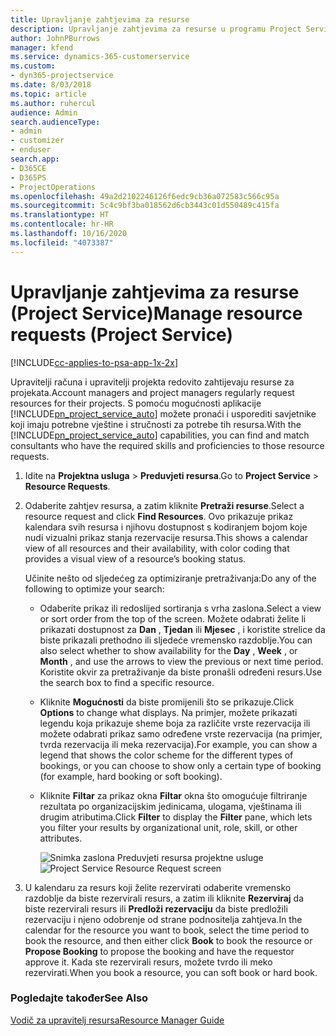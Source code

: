 ```yaml
---
title: Upravljanje zahtjevima za resurse
description: Upravljanje zahtjevima za resurse u programu Project Service
author: JohnPBurrows
manager: kfend
ms.service: dynamics-365-customerservice
ms.custom:
- dyn365-projectservice
ms.date: 8/03/2018
ms.topic: article
ms.author: ruhercul
audience: Admin
search.audienceType:
- admin
- customizer
- enduser
search.app:
- D365CE
- D365PS
- ProjectOperations
ms.openlocfilehash: 49a2d2102246126f6edc9cb36a072583c566c95a
ms.sourcegitcommit: 5c4c9bf3ba018562d6cb3443c01d550489c415fa
ms.translationtype: HT
ms.contentlocale: hr-HR
ms.lasthandoff: 10/16/2020
ms.locfileid: "4073387"
---
```

# <a name="manage-resource-requests-project-service"></a><span data-ttu-id="9126e-103">Upravljanje zahtjevima za resurse (Project Service)</span><span class="sxs-lookup"><span data-stu-id="9126e-103">Manage resource requests (Project Service)</span></span>

[!INCLUDE[cc-applies-to-psa-app-1x-2x](../includes/cc-applies-to-psa-app-1x-2x.md)]

<span data-ttu-id="9126e-104">Upravitelji računa i upravitelji projekta redovito zahtijevaju resurse za projekata.</span><span class="sxs-lookup"><span data-stu-id="9126e-104">Account managers and project managers regularly request resources for their projects.</span></span> <span data-ttu-id="9126e-105">S pomoću mogućnosti aplikacije [!INCLUDE[pn_project_service_auto](../includes/pn-project-service-auto.md)] možete pronaći i usporediti savjetnike koji imaju potrebne vještine i stručnosti za potrebe tih resursa.</span><span class="sxs-lookup"><span data-stu-id="9126e-105">With the [!INCLUDE[pn_project_service_auto](../includes/pn-project-service-auto.md)] capabilities, you can find and match consultants who have the required skills and proficiencies to those resource requests.</span></span>  
  
1. <span data-ttu-id="9126e-106">Idite na **Projektna usluga** > **Preduvjeti resursa**.</span><span class="sxs-lookup"><span data-stu-id="9126e-106">Go to **Project Service** > **Resource Requests**.</span></span>  
  
2. <span data-ttu-id="9126e-107">Odaberite zahtjev resursa, a zatim kliknite **Pretraži resurse**.</span><span class="sxs-lookup"><span data-stu-id="9126e-107">Select a resource request and click **Find Resources**.</span></span> <span data-ttu-id="9126e-108">Ovo prikazuje prikaz kalendara svih resursa i njihovu dostupnost s kodiranjem bojom koje nudi vizualni prikaz stanja rezervacije resursa.</span><span class="sxs-lookup"><span data-stu-id="9126e-108">This shows a calendar view of all resources and their availability, with color coding that provides a visual view of a resource’s booking status.</span></span>  
  
    <span data-ttu-id="9126e-109">Učinite nešto od sljedećeg za optimiziranje pretraživanja:</span><span class="sxs-lookup"><span data-stu-id="9126e-109">Do any of the following to optimize your search:</span></span>  
  
   -   <span data-ttu-id="9126e-110">Odaberite prikaz ili redoslijed sortiranja s vrha zaslona.</span><span class="sxs-lookup"><span data-stu-id="9126e-110">Select a view or sort order from the top of the screen.</span></span> <span data-ttu-id="9126e-111">Možete odabrati želite li prikazati dostupnost za **Dan** , **Tjedan** ili **Mjesec** , i koristite strelice da biste prikazali prethodno ili sljedeće vremensko razdoblje.</span><span class="sxs-lookup"><span data-stu-id="9126e-111">You can also select whether to show availability for the **Day** , **Week** , or **Month** , and use the arrows to view the previous or next time period.</span></span> <span data-ttu-id="9126e-112">Koristite okvir za pretraživanje da biste pronašli određeni resurs.</span><span class="sxs-lookup"><span data-stu-id="9126e-112">Use the search box to find a specific resource.</span></span>  
  
   -   <span data-ttu-id="9126e-113">Kliknite **Mogućnosti** da biste promijenili što se prikazuje.</span><span class="sxs-lookup"><span data-stu-id="9126e-113">Click **Options** to change what displays.</span></span> <span data-ttu-id="9126e-114">Na primjer, možete prikazati legendu koja prikazuje sheme boja za različite vrste rezervacija ili možete odabrati prikaz samo određene vrste rezervacija (na primjer, tvrda rezervacija ili meka rezervacija).</span><span class="sxs-lookup"><span data-stu-id="9126e-114">For example, you can show a legend that shows the color scheme for the different types of bookings, or you can choose to show only a certain type of booking (for example, hard booking or soft booking).</span></span>  
  
   -   <span data-ttu-id="9126e-115">Kliknite **Filtar** za prikaz okna **Filtar** okna što omogućuje filtriranje rezultata po organizacijskim jedinicama, ulogama, vještinama ili drugim atributima.</span><span class="sxs-lookup"><span data-stu-id="9126e-115">Click **Filter** to display the **Filter** pane, which lets you filter your results by organizational unit, role, skill, or other attributes.</span></span>  
  
       <span data-ttu-id="9126e-116">![Snimka zaslona Preduvjeti resursa projektne usluge](../psa/media/project-service-resource-request-screen.png "Snimka zaslona Preduvjeti resursa projektne usluge")</span><span class="sxs-lookup"><span data-stu-id="9126e-116">![Project Service Resource Request screen](../psa/media/project-service-resource-request-screen.png "Project Service Resource Request screen")</span></span>  
  
3. <span data-ttu-id="9126e-117">U kalendaru za resurs koji želite rezervirati odaberite vremensko razdoblje da biste rezervirali resurs, a zatim ili kliknite **Rezerviraj** da biste rezervirali resurs ili **Predloži rezervaciju** da biste predložili rezervaciju i njeno odobrenje od strane podnositelja zahtjeva.</span><span class="sxs-lookup"><span data-stu-id="9126e-117">In the calendar for the resource you want to book, select the time period to book the resource, and then either click **Book** to book the resource or **Propose Booking** to propose the booking and have the requestor approve it.</span></span> <span data-ttu-id="9126e-118">Kada ste rezervirali resurs, možete tvrdo ili meko rezervirati.</span><span class="sxs-lookup"><span data-stu-id="9126e-118">When you book a resource, you can soft book or hard book.</span></span>  
  
### <a name="see-also"></a><span data-ttu-id="9126e-119">Pogledajte također</span><span class="sxs-lookup"><span data-stu-id="9126e-119">See Also</span></span>  
 [<span data-ttu-id="9126e-120">Vodič za upravitelj resursa</span><span class="sxs-lookup"><span data-stu-id="9126e-120">Resource Manager Guide</span></span>](../psa/resource-manager-guide.md)
